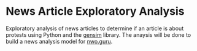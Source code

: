 # News Article Exploratory Analysis

Exploratory analysis of news articles to determine if an article is about protests using Python and the [gensim](https://github.com/RaRe-Technologies/gensim) library. The anaysis will be done to build a news analysis model for [nwo.guru](http://nwo.guru). 
